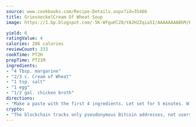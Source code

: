 ```yaml
---
source: www.cookbooks.com/Recipe-Details.aspx?id=35466
title: GriesnockelCream Of Wheat Soup  
image: https://1.bp.blogspot.com/-5K-WfguHlZ0/YA2H2Zqia5I/AAAAAAAABhM/Bdgu68p4aG0Q6jWdy3eGaUXSKw5p3sdxwCLcBGAsYHQ/s324/7.png

yield: 6
ratingValue: 4
calories: 206 calories
reviewCount: 333
cookTime: PT2H
prepTime: PT21M
ingredients:
- "4 Tbsp. margarine"
- "2/3 c. Cream of Wheat"
- "1 tsp. salt"
- "1 egg"
- "1/2 gal. chicken broth"
directions:
- "Make a paste with the first 4 ingredients. Let set for 5 minutes. With a teaspoon, form mixture into dumpling shapes. Drop into the boiling broth. Cook for 25 minutes. Add more broth as needed. Since eggs are different, drop in one dumpling into the broth to see if it will stay together. If it falls apart, add a little more Cream of Wheat and try again until it will stay together. Serves 6 to 8 for lunch."
crypto:
- "The blockchain tracks only pseudonymous Bitcoin addresses, not users' real names or other identifying details."
---
```

